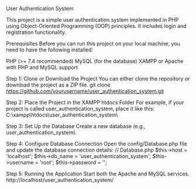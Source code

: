User Authentication System

This project is a simple user authentication system implemented in PHP using Object-Oriented Programming (OOP) principles. It includes login and registration functionality.

Prerequisites
Before you can run this project on your local machine, you need to have the following installed:

PHP (>= 7.4 recommended)
MySQL (for the database)
XAMPP or Apache with PHP and MySQL support

Step 1: Clone or Download the Project
You can either clone the repository or download the project as a ZIP file.
git clone https://github.com/yourusername/user_authentication_system.git

Step 2: Place the Project in the XAMPP htdocs Folder
For example, if your project is called user_authentication_system, place it like this:
C:\xampp\htdocs\user_authentication_system\

Step 3: Set Up the Database
Create a new database (e.g.,  user_authentication_system).

Step 4: Configure Database Connection
Open the config/Database.php file and update the database connection details:
// Database.php
$this->host = 'localhost';
$this->db_name = 'user_authentication_system';
$this->username = 'root'; 
$this->password = '';

Step 5: Running the Application
Start both the Apache and MySQL services.
http://localhost/user_authentication_system/









